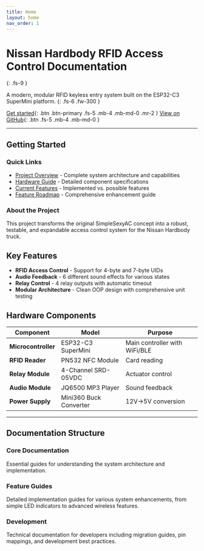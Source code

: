 ```yaml
---
title: Home
layout: home
nav_order: 1
---
```


# Nissan Hardbody RFID Access Control Documentation
{: .fs-9 }

A modern, modular RFID keyless entry system built on the ESP32-C3 SuperMini platform.
{: .fs-6 .fw-300 }

[Get started](#getting-started){: .btn .btn-primary .fs-5 .mb-4 .mb-md-0 .mr-2 } [View on GitHub](https://github.com/dapperdivers/simple-sexy){: .btn .fs-5 .mb-4 .mb-md-0 }

---

## Getting Started

### Quick Links

- [Project Overview](PROJECT_OVERVIEW.html) - Complete system architecture and capabilities
- [Hardware Guide](HARDWARE_GUIDE.html) - Detailed component specifications
- [Current Features](CURRENT_FEATURES.html) - Implemented vs. possible features
- [Feature Roadmap](features/feature-roadmap.html) - Comprehensive enhancement guide

### About the Project

This project transforms the original SimpleSexyAC concept into a robust, testable, and expandable access control system for the Nissan Hardbody truck.

## Key Features

- **RFID Access Control** - Support for 4-byte and 7-byte UIDs
- **Audio Feedback** - 6 different sound effects for various states
- **Relay Control** - 4 relay outputs with automatic timeout
- **Modular Architecture** - Clean OOP design with comprehensive unit testing

## Hardware Components

| Component | Model | Purpose |
|-----------|-------|---------|
| **Microcontroller** | ESP32-C3 SuperMini | Main controller with WiFi/BLE |
| **RFID Reader** | PN532 NFC Module | Card reading |
| **Relay Module** | 4-Channel SRD-05VDC | Actuator control |
| **Audio Module** | JQ6500 MP3 Player | Sound feedback |
| **Power Supply** | Mini360 Buck Converter | 12V→5V conversion |

---

## Documentation Structure

### Core Documentation
Essential guides for understanding the system architecture and implementation.

### Feature Guides
Detailed implementation guides for various system enhancements, from simple LED indicators to advanced wireless features.

### Development
Technical documentation for developers including migration guides, pin mappings, and development best practices.